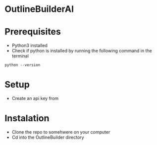 # OutlineBuilderAI
# Prerequisites
- Python3 installed
- Check if python is installed by running the following command in the terminal 
```
python --version
```
# Setup
- Create an api key from 
# Instalation
- Clone the repo to somehwere on your computer
- Cd into the OutlineBuilder directory
